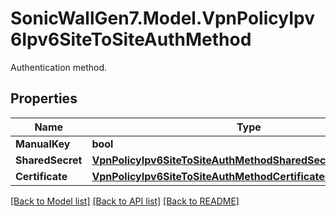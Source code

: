 # SonicWallGen7.Model.VpnPolicyIpv6Ipv6SiteToSiteAuthMethod
Authentication method.

## Properties

Name | Type | Description | Notes
------------ | ------------- | ------------- | -------------
**ManualKey** | **bool** | Manual key. | [optional] 
**SharedSecret** | [**VpnPolicyIpv6SiteToSiteAuthMethodSharedSecretSharedSecret**](VpnPolicyIpv6SiteToSiteAuthMethodSharedSecretSharedSecret.md) |  | [optional] 
**Certificate** | [**VpnPolicyIpv6SiteToSiteAuthMethodCertificateCertificate**](VpnPolicyIpv6SiteToSiteAuthMethodCertificateCertificate.md) |  | [optional] 

[[Back to Model list]](../README.md#documentation-for-models) [[Back to API list]](../README.md#documentation-for-api-endpoints) [[Back to README]](../README.md)

